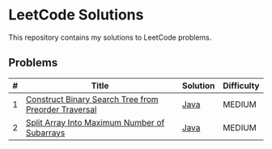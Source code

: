 # LeetCode Solutions
This repository contains my solutions to LeetCode problems.

## Problems
| # | Title                                                 | Solution                                                                        | Difficulty |
|---|-------------------------------------------------------|---------------------------------------------------------------------------------|------------|
| 1 | [Construct Binary Search Tree from Preorder Traversal](https://leetcode.com/problems/construct-binary-search-tree-from-preorder-traversal/description/) | [Java](./src/main/dev.karpiuk.BST_Preorder_Traversal/BSTPreorderTraversal.java) | MEDIUM     |
| 2 | [Split Array Into Maximum Number of Subarrays](https://leetcode.com/problems/split-array-into-maximum-number-of-subarrays/description/) | [Java](./src/main/dev.karpiuk.ArrSplitMaxNum/ArrSplitMaxNum.java)         | MEDIUM     |

